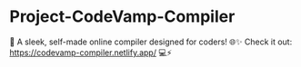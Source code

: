 # Project-CodeVamp-Compiler
🚀 A sleek, self-made online compiler designed for coders! 🌐✨ Check it out: https://codevamp-compiler.netlify.app/ 💻⚡
